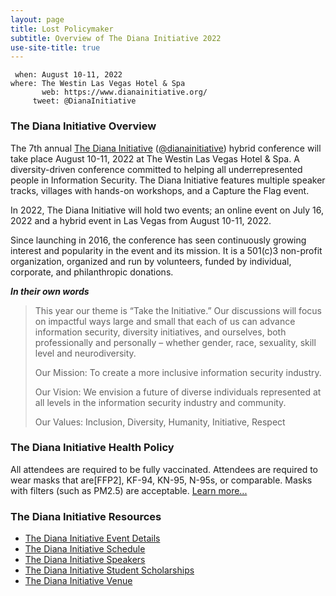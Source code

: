 ```yaml
---
layout: page
title: Lost Policymaker
subtitle: Overview of The Diana Initiative 2022 
use-site-title: true
---
```


```
 when: August 10-11, 2022
where: The Westin Las Vegas Hotel & Spa
       web: https://www.dianainitiative.org/
     tweet: @DianaInitiative
```

### The Diana Initiative Overview

The 7th annual [The Diana Initiative](https://www.dianainitiative.org/) ([@dianainitiative](https://twitter.com/dianainitiative)) hybrid conference will take place August 10-11, 2022 at The Westin Las Vegas Hotel & Spa. A diversity-driven conference committed to helping all underrepresented people in Information Security. The Diana Initiative features multiple speaker tracks, villages with hands-on workshops, and a Capture the Flag event.

In 2022, The Diana Initiative will hold two events; an online event on July 16, 2022 and a hybrid event in Las Vegas from August 10-11, 2022.

Since launching in 2016, the conference has seen continuously growing interest and popularity in the event and its mission. It is a 501(c)3 non-profit organization, organized and run by volunteers, funded by individual, corporate, and philanthropic donations. 

***In their own words***
>This year our theme is “Take the Initiative.” Our discussions will focus on impactful ways large and small that each of us can advance information security, diversity initiatives, and ourselves, both professionally and personally – whether gender, race, sexuality, skill level and neurodiversity.
>
>Our Mission: To create a more inclusive information security industry.
>
>Our Vision: We envision a future of diverse individuals represented at all levels in the information security industry and community.
>
>Our Values: Inclusion, Diversity, Humanity, Initiative, Respect

### The Diana Initiative Health Policy
All attendees are required to be fully vaccinated. Attendees are required to wear masks that are[FFP2], KF-94, KN-95, N-95s, or comparable. Masks with filters (such as PM2.5) are acceptable. [Learn more...](https://www.dianainitiative.org/about/covid-policies/)

### The Diana Initiative Resources
* [The Diana Initiative Event Details](https://www.dianainitiative.org/event/)
* [The Diana Initiative Schedule](https://www.dianainitiative.org/event/2022-schedule/)
* [The Diana Initiative Speakers](https://www.dianainitiative.org/event/2022-speakers/)
* [The Diana Initiative Student Scholarships](https://www.dianainitiative.org/event/student-scholarships-2022/)
* [The Diana Initiative Venue](https://www.dianainitiative.org/wp-content/uploads/TDI22_MAP_48x36_CMYK-768x565.jpeg)
